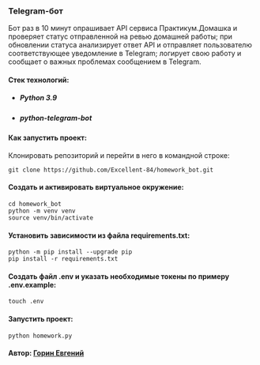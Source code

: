 ### Telegram-бот

Бот раз в 10 минут опрашивает API сервиса Практикум.Домашка и проверяет статус отправленной на ревью домашней работы;
при обновлении статуса анализирует ответ API и отправляет пользователю соответствующее уведомление в Telegram;
логирует свою работу и сообщает о важных проблемах сообщением в Telegram.

#### Стек технологий:
* ##### Python 3.9
* ##### python-telegram-bot

#### Как запустить проект:
Клонировать репозиторий и перейти в него в командной строке:
``` 
git clone https://github.com/Excellent-84/homework_bot.git
``` 

#### Cоздать и активировать виртуальное окружение:
``` 
cd homework_bot
python -m venv venv
source venv/bin/activate
``` 

#### Установить зависимости из файла requirements.txt:
``` 
python -m pip install --upgrade pip
pip install -r requirements.txt
``` 

#### Создать файл .env и указать необходимые токены по примеру .env.example:
``` 
touch .env
```

#### Запустить проект:
``` 
python homework.py
``` 

#### Автор: [Горин Евгений](https://github.com/Excellent-84)
